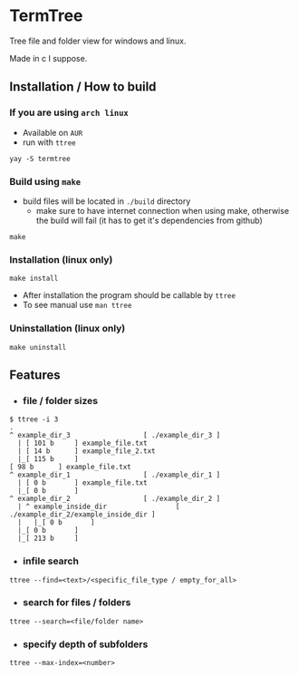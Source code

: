 # TermTree
Tree file and folder view for windows and linux.

Made in c I suppose. 

## Installation /  How to build 

### If you are using `arch linux`
- Available on `AUR`
- run with `ttree`
```
yay -S termtree
```

### Build using `make`
* build files will be located in `./build` directory
    - make sure to have internet connection when using make, otherwise the build will fail (it has to get it's dependencies from github)
```
make
```
### Installation (linux only)
```
make install
```
- After installation the program should be callable by `ttree`
- To see manual use `man ttree`
### Uninstallation (linux only)
```
make uninstall
```


## Features
* ### file / folder sizes

<!-- ![Alt text](https://github.com/bendikMichal/termtree/blob/images/ttree01.PNG) -->
```
$ ttree -i 3
.
^ example_dir_3                  [ ./example_dir_3 ]
  | [ 101 b     ] example_file.txt
  | [ 14 b      ] example_file_2.txt
  |_[ 115 b     ]
[ 98 b      ] example_file.txt
^ example_dir_1                  [ ./example_dir_1 ]
  | [ 0 b       ] example_file.txt
  |_[ 0 b       ]
^ example_dir_2                  [ ./example_dir_2 ]
  | ^ example_inside_dir                 [ ./example_dir_2/example_inside_dir ]
  |   |_[ 0 b       ]
  |_[ 0 b       ]
  |_[ 213 b     ]

```


* ### infile search

```
ttree --find=<text>/<specific_file_type / empty_for_all>
```
<!-- ![Alt text](https://github.com/bendikMichal/termtree/blob/images/ttree04.PNG) -->


* ### search for files / folders

```
ttree --search=<file/folder name>
```
<!-- ![Alt text](https://github.com/bendikMichal/termtree/blob/images/ttree02.PNG) -->


* ### specify depth of subfolders

```
ttree --max-index=<number>
```
<!-- ![Alt text](https://github.com/bendikMichal/termtree/blob/images/ttree03.PNG) -->
